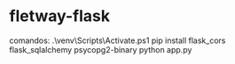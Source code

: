# fletway-flask
comandos:
.\venv\Scripts\Activate.ps1
pip install flask_cors flask_sqlalchemy psycopg2-binary
python app.py
